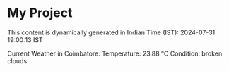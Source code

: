 # My Project

This content is dynamically generated in Indian Time (IST): 2024-07-31 19:00:13 IST


Current Weather in Coimbatore:
Temperature: 23.88 °C
Condition: broken clouds
